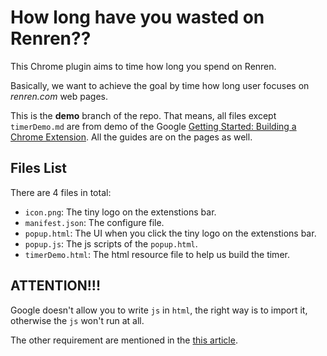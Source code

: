 # How long have you wasted on Renren??

This Chrome plugin aims to time how long you spend on Renren.

Basically, we want to achieve the goal by time how long user focuses on *renren.com* web pages.

This is the **demo** branch of the repo. That means, all files except `timerDemo.md` are from demo of the Google [Getting Started: Building a Chrome Extension](http://developer.chrome.com/extensions/getstarted.html). All the guides are on the pages as well.

## Files List
There are 4 files in total:
* `icon.png`: The tiny logo on the extenstions bar.
* `manifest.json`: The configure file.
* `popup.html`: The UI when you click the tiny logo on the extenstions bar.
* `popup.js`: The js scripts of the `popup.html`.
* `timerDemo.html`: The html resource file to help us build the timer.

## ATTENTION!!!
Google doesn't allow you to write `js` in `html`, the right way is to import it, otherwise the `js` won't run at all.

The other requirement are mentioned in the [this article](http://ephrain.pixnet.net/blog/post/46329708-%5Bchrome-extension%5D-%E8%A2%AB-chrome-extension-manifest-v2-%E6%90%9E%E7%BF%BB).

